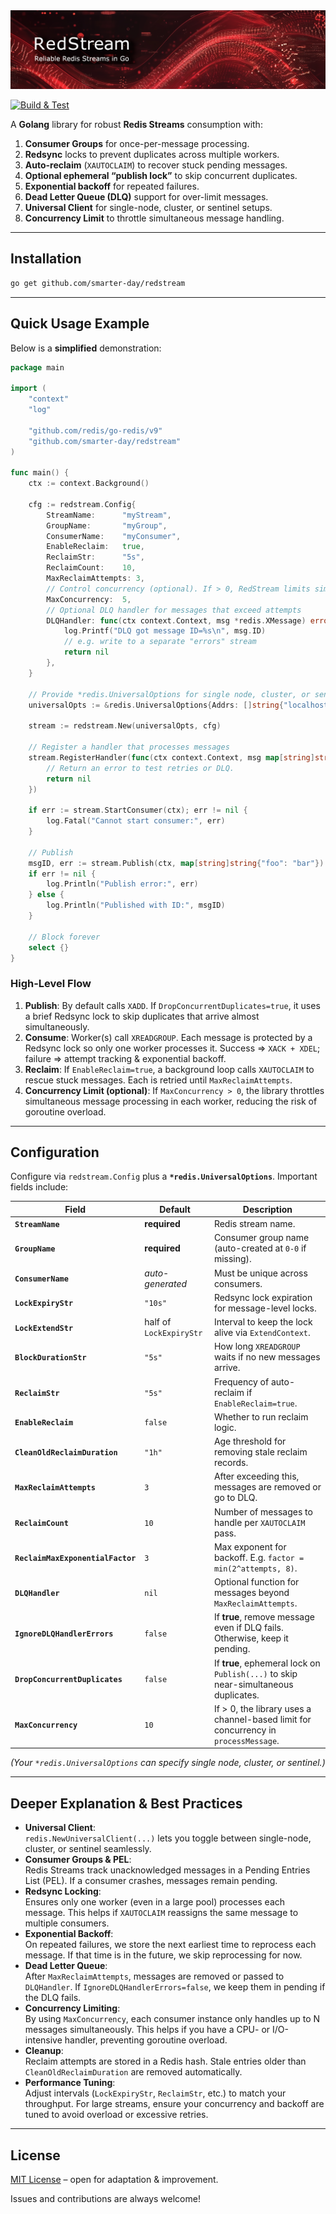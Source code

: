 <img src="assets/stream.png" alt="Redis Stream" />


[![Build & Test](https://github.com/smarter-day/redstream/actions/workflows/build-and-test.yml/badge.svg?branch=main)](https://github.com/smarter-day/redstream/actions/workflows/build-and-test.yml)

A **Golang** library for robust **Redis Streams** consumption with:

1. **Consumer Groups** for once-per-message processing.
2. **Redsync** locks to prevent duplicates across multiple workers.
3. **Auto-reclaim** (`XAUTOCLAIM`) to recover stuck pending messages.
4. **Optional ephemeral “publish lock”** to skip concurrent duplicates.
5. **Exponential backoff** for repeated failures.
6. **Dead Letter Queue (DLQ)** support for over-limit messages.
7. **Universal Client** for single-node, cluster, or sentinel setups.
8. **Concurrency Limit** to throttle simultaneous message handling.

---

## Installation

```bash
go get github.com/smarter-day/redstream
```

---

## Quick Usage Example

Below is a **simplified** demonstration:

```go
package main

import (
    "context"
    "log"

    "github.com/redis/go-redis/v9"
    "github.com/smarter-day/redstream"
)

func main() {
    ctx := context.Background()

    cfg := redstream.Config{
        StreamName:      "myStream",
        GroupName:       "myGroup",
        ConsumerName:    "myConsumer",
        EnableReclaim:   true,
        ReclaimStr:      "5s",
        ReclaimCount:    10,
        MaxReclaimAttempts: 3,
        // Control concurrency (optional). If > 0, RedStream limits simultaneous handling.
        MaxConcurrency:  5,
        // Optional DLQ handler for messages that exceed attempts
        DLQHandler: func(ctx context.Context, msg *redis.XMessage) error {
            log.Printf("DLQ got message ID=%s\n", msg.ID)
            // e.g. write to a separate "errors" stream
            return nil
        },
    }

    // Provide *redis.UniversalOptions for single node, cluster, or sentinel
    universalOpts := &redis.UniversalOptions{Addrs: []string{"localhost:6379"}}

    stream := redstream.New(universalOpts, cfg)

    // Register a handler that processes messages
    stream.RegisterHandler(func(ctx context.Context, msg map[string]string) error {
        // Return an error to test retries or DLQ.
        return nil
    })

    if err := stream.StartConsumer(ctx); err != nil {
        log.Fatal("Cannot start consumer:", err)
    }

    // Publish
    msgID, err := stream.Publish(ctx, map[string]string{"foo": "bar"})
    if err != nil {
        log.Println("Publish error:", err)
    } else {
        log.Println("Published with ID:", msgID)
    }

    // Block forever
    select {}
}
```

### High-Level Flow

1. **Publish**: By default calls `XADD`. If `DropConcurrentDuplicates=true`, it uses a brief Redsync lock to skip duplicates that arrive almost simultaneously.
2. **Consume**: Worker(s) call `XREADGROUP`. Each message is protected by a Redsync lock so only one worker processes it. Success => `XACK + XDEL`; failure => attempt tracking & exponential backoff.
3. **Reclaim**: If `EnableReclaim=true`, a background loop calls `XAUTOCLAIM` to rescue stuck messages. Each is retried until `MaxReclaimAttempts`.
4. **Concurrency Limit (optional)**: If `MaxConcurrency > 0`, the library throttles simultaneous message processing in each worker, reducing the risk of goroutine overload.

---

## Configuration

Configure via `redstream.Config` plus a **`*redis.UniversalOptions`**. Important fields include:

| Field                              | Default                  | Description                                                                                                                        |
|------------------------------------|--------------------------|------------------------------------------------------------------------------------------------------------------------------------|
| **`StreamName`**                   | **required**             | Redis stream name.                                                                                                                 |
| **`GroupName`**                    | **required**             | Consumer group name (auto-created at `0-0` if missing).                                                                            |
| **`ConsumerName`**                | *auto-generated*         | Must be unique across consumers.                                                                                                    |
| **`LockExpiryStr`**               | `"10s"`                  | Redsync lock expiration for message-level locks.                                                                                    |
| **`LockExtendStr`**               | half of `LockExpiryStr`  | Interval to keep the lock alive via `ExtendContext`.                                                                                |
| **`BlockDurationStr`**            | `"5s"`                   | How long `XREADGROUP` waits if no new messages arrive.                                                                             |
| **`ReclaimStr`**                  | `"5s"`                   | Frequency of auto-reclaim if `EnableReclaim=true`.                                                                                 |
| **`EnableReclaim`**               | `false`                  | Whether to run reclaim logic.                                                                                                       |
| **`CleanOldReclaimDuration`**     | `"1h"`                   | Age threshold for removing stale reclaim records.                                                                                  |
| **`MaxReclaimAttempts`**          | `3`                      | After exceeding this, messages are removed or go to DLQ.                                                                            |
| **`ReclaimCount`**                | `10`                     | Number of messages to handle per `XAUTOCLAIM` pass.                                                                                 |
| **`ReclaimMaxExponentialFactor`** | `3`                      | Max exponent for backoff. E.g. `factor = min(2^attempts, 8)`.                                                                       |
| **`DLQHandler`**                  | `nil`                    | Optional function for messages beyond `MaxReclaimAttempts`.                                                                         |
| **`IgnoreDLQHandlerErrors`**      | `false`                  | If **true**, remove message even if DLQ fails. Otherwise, keep it pending.                                                          |
| **`DropConcurrentDuplicates`**    | `false`                  | If **true**, ephemeral lock on `Publish(...)` to skip near-simultaneous duplicates.                                                 |
| **`MaxConcurrency`**              | `10`                     | If > 0, the library uses a channel-based limit for concurrency in `processMessage`.                                                 |

*(Your `*redis.UniversalOptions` can specify single node, cluster, or sentinel.)*

---

## Deeper Explanation & Best Practices

- **Universal Client**:  
  `redis.NewUniversalClient(...)` lets you toggle between single-node, cluster, or sentinel seamlessly.
- **Consumer Groups & PEL**:  
  Redis Streams track unacknowledged messages in a Pending Entries List (PEL). If a consumer crashes, messages remain pending.
- **Redsync Locking**:  
  Ensures only one worker (even in a large pool) processes each message. This helps if `XAUTOCLAIM` reassigns the same message to multiple consumers.
- **Exponential Backoff**:  
  On repeated failures, we store the next earliest time to reprocess each message. If that time is in the future, we skip reprocessing for now.
- **Dead Letter Queue**:  
  After `MaxReclaimAttempts`, messages are removed or passed to `DLQHandler`. If `IgnoreDLQHandlerErrors=false`, we keep them in pending if the DLQ fails.
- **Concurrency Limiting**:  
  By using `MaxConcurrency`, each consumer instance only handles up to N messages simultaneously. This helps if you have a CPU- or I/O-intensive handler, preventing goroutine overload.
- **Cleanup**:  
  Reclaim attempts are stored in a Redis hash. Stale entries older than `CleanOldReclaimDuration` are removed automatically.
- **Performance Tuning**:  
  Adjust intervals (`LockExpiryStr`, `ReclaimStr`, etc.) to match your throughput. For large streams, ensure your concurrency and backoff are tuned to avoid overload or excessive retries.

---

## License

[MIT License](LICENSE) – open for adaptation & improvement.

Issues and contributions are always welcome!
